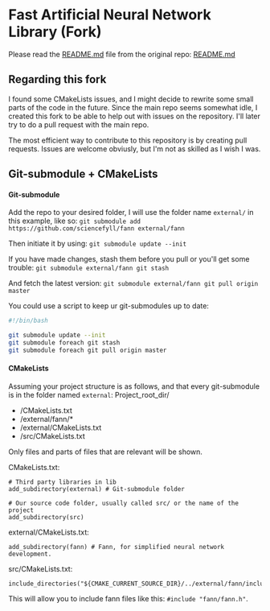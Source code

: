 # Fast Artificial Neural Network Library (Fork)
Please read the [README.md](https://github.com/libfann/fann) file from the original repo: [README.md](https://github.com/libfann/fann)

## Regarding this fork
I found some CMakeLists issues, and I might decide to rewrite some small parts of the code in the future. Since the main repo seems somewhat idle, I created this fork to be able to help out with issues on the repository. I'll later try to do a pull request with the main repo.

The most efficient way to contribute to this repository is by creating pull requests. Issues are welcome obviusly, but I'm not as skilled as I wish I was.

## Git-submodule + CMakeLists
#### Git-submodule
Add the repo to your desired folder, I will use the folder name `external/` in this example, like so:
`git submodule add https://github.com/sciencefyll/fann external/fann`

Then initiate it by using:
`git submodule update --init`

If you have made changes, stash them before you pull or you'll get some trouble:
`git submodule external/fann git stash`

And fetch the latest version:
`git submodule external/fann git pull origin master`

You could use a script to keep ur git-submodules up to date:
```bash
#!/bin/bash

git submodule update --init
git submodule foreach git stash
git submodule foreach git pull origin master
```

#### CMakeLists
Assuming your project structure is as follows, and that every git-submodule is in the folder named `external`:
Project_root_dir/
- /CMakeLists.txt
- /external/fann/*
- /external/CMakeLists.txt
- /src/CMakeLists.txt

Only files and parts of files that are relevant will be shown.

CMakeLists.txt:
```CMakeLists
# Third party libraries in lib
add_subdirectory(external) # Git-submodule folder

# Our source code folder, usually called src/ or the name of the project
add_subdirectory(src)
```

external/CMakeLists.txt:
```CMakeLists
add_subdirectory(fann) # Fann, for simplified neural network development.
```

src/CMakeLists.txt:
```CMakeLists
include_directories("${CMAKE_CURRENT_SOURCE_DIR}/../external/fann/include
```

This will allow you to include fann files like this: `#include "fann/fann.h"`.
